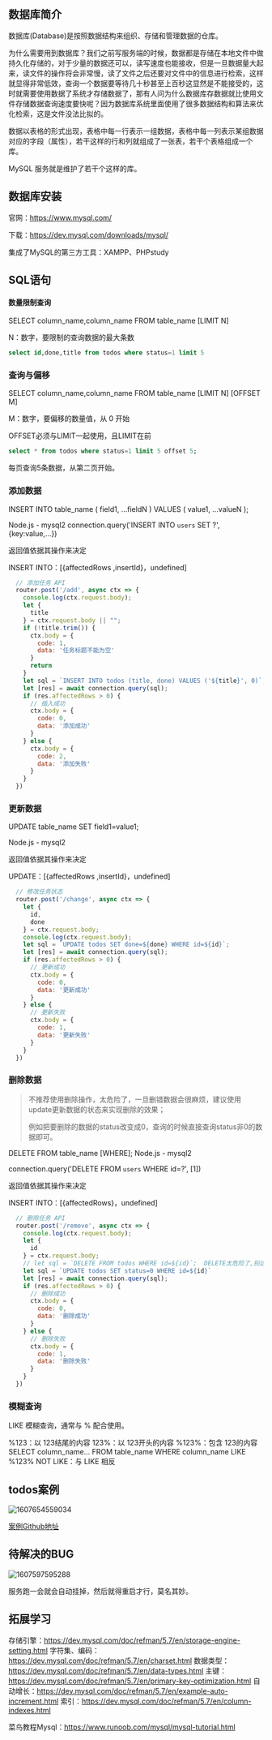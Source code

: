 ## 数据库简介

数据库(Database)是按照数据结构来组织、存储和管理数据的仓库。

为什么需要用到数据库？我们之前写服务端的时候，数据都是存储在本地文件中做持久化存储的，对于少量的数据还可以，读写速度也能接收，但是一旦数据量大起来，读文件的操作将会非常慢，读了文件之后还要对文件中的信息进行检索，这样就显得非常低效，查询一个数据要等待几十秒甚至上百秒这显然是不能接受的，这时就需要使用数据了系统才存储数据了，那有人问为什么数据库存数据就比使用文件存储数据查询速度要快呢？因为数据库系统里面使用了很多数据结构和算法来优化检索，这是文件没法比拟的。

数据以表格的形式出现，表格中每一行表示一组数据，表格中每一列表示某组数据对应的字段（属性），若干这样的行和列就组成了一张表，若干个表格组成一个库。

MySQL 服务就是维护了若干个这样的库。



## 数据库安装

官网：https://www.mysql.com/

下载：https://dev.mysql.com/downloads/mysql/

集成了MySQL的第三方工具：XAMPP、PHPstudy



## SQL语句

#### 数量限制查询

SELECT column_name,column_name FROM table_name [LIMIT N]

N：数字，要限制的查询数据的最大条数

```sql
select id,done,title from todos where status=1 limit 5
```

### 查询与偏移

SELECT column_name,column_name FROM table_name [LIMIT N] [OFFSET M]

M：数字，要偏移的数量值，从 0 开始

OFFSET必须与LIMIT一起使用，且LIMIT在前

```sql
select * from todos where status=1 limit 5 offset 5;
```

每页查询5条数据，从第二页开始。

### 添加数据

INSERT INTO table_name ( field1, ...fieldN ) VALUES ( value1, ...valueN );

Node.js - mysql2
connection.query('INSERT INTO `users` SET ?', {key:value,...})

返回值依据其操作来决定

INSERT INTO：[{affectedRows ,insertId}，undefined]

```js
  // 添加任务 API
  router.post('/add', async ctx => {
    console.log(ctx.request.body);
    let {
      title
    } = ctx.request.body || "";
    if (!title.trim()) {
      ctx.body = {
        code: 1,
        data: '任务标题不能为空'
      }
      return
    }
    let sql = `INSERT INTO todos (title, done) VALUES ('${title}', 0)`;
    let [res] = await connection.query(sql);
    if (res.affectedRows > 0) {
      // 插入成功
      ctx.body = {
        code: 0,
        data: '添加成功'
      }
    } else {
      ctx.body = {
        code: 2,
        data: '添加失败'
      }
    }
  })
```



### 更新数据

UPDATE table_name SET field1=value1;

Node.js - mysql2

返回值依据其操作来决定

UPDATE：[{affectedRows ,insertId}，undefined]

```js
  // 修改任务状态
  router.post('/change', async ctx => {
    let {
      id,
      done
    } = ctx.request.body;
    console.log(ctx.request.body);
    let sql = `UPDATE todos SET done=${done} WHERE id=${id}`;
    let [res] = await connection.query(sql);
    if (res.affectedRows > 0) {
      // 更新成功
      ctx.body = {
        code: 0,
        data: '更新成功'
      }
    } else {
      // 更新失败
      ctx.body = {
        code: 1,
        data: '更新失败'
      }
    }
  })
```

### 删除数据

> 不推荐使用删除操作，太危险了，一旦删错数据会很麻烦，建议使用update更新数据的状态来实现删除的效果；
>
> 例如把要删除的数据的status改变成0，查询的时候直接查询status非0的数据即可。

DELETE FROM table_name [WHERE];
Node.js - mysql2

connection.query('DELETE FROM `users` WHERE id=?', [1])

返回值依据其操作来决定

INSERT INTO：[{affectedRows}，undefined]

```js
  // 删除任务 API
  router.post('/remove', async ctx => {
    console.log(ctx.request.body);
    let {
      id
    } = ctx.request.body;
    // let sql = `DELETE FROM todos WHERE id=${id}`;  DELETE太危险了,别这么干
    let sql = `UPDATE todos SET status=0 WHERE id=${id}`
    let [res] = await connection.query(sql);
    if (res.affectedRows > 0) {
      // 删除成功
      ctx.body = {
        code: 0,
        data: '删除成功'
      }
    } else {
      // 删除失败
      ctx.body = {
        code: 1,
        data: '删除失败'
      }
    }
  })
```

### 模糊查询

LIKE 模糊查询，通常与 % 配合使用。

%123：以 123结尾的内容
123%：以 123开头的内容
%123%：包含 123的内容
SELECT column_name... FROM table_name WHERE column_name LIKE %123%
NOT LIKE：与 LIKE 相反

## todos案例

![1607654559034](medias/1607654559034.png)

[案例Github地址](https://github.com/C4az6/koa-mysql-todos)

## 待解决的BUG

![1607597595288](medias/1607597595288.png)

服务跑一会就会自动挂掉，然后就得重启才行，莫名其妙。



## 拓展学习

存储引擎：https://dev.mysql.com/doc/refman/5.7/en/storage-engine-setting.html
字符集、编码：https://dev.mysql.com/doc/refman/5.7/en/charset.html
数据类型：https://dev.mysql.com/doc/refman/5.7/en/data-types.html
主键：https://dev.mysql.com/doc/refman/5.7/en/primary-key-optimization.html
自动增长：https://dev.mysql.com/doc/refman/5.7/en/example-auto-increment.html
索引：https://dev.mysql.com/doc/refman/5.7/en/column-indexes.html

菜鸟教程Mysql：<https://www.runoob.com/mysql/mysql-tutorial.html>
